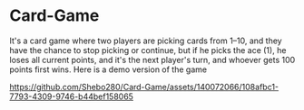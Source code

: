 # Card-Game
It's a card game where two players are picking cards from 1–10, and they have the chance to stop picking or continue, but if he picks the ace (1), he loses all current points, and it's the next player's turn, and whoever gets 100 points first wins.
Here is a demo version of the game


https://github.com/Shebo280/Card-Game/assets/140072066/108afbc1-7793-4309-9746-b44bef158065



